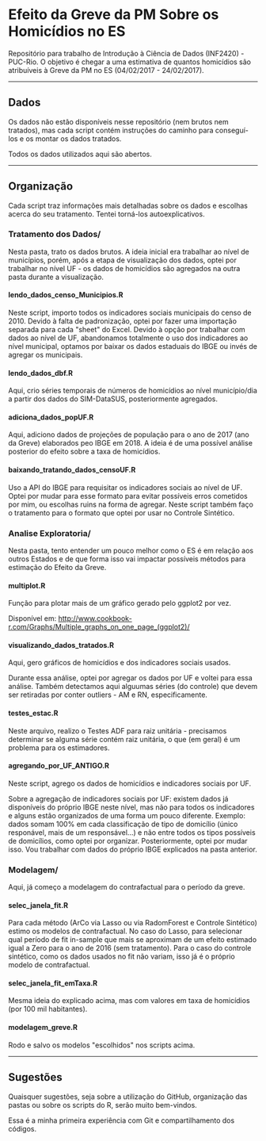 # Efeito da Greve da PM Sobre os Homicídios no ES

Repositório para trabalho de Introdução à Ciência de Dados (INF2420) - PUC-Rio.
O objetivo é chegar a uma estimativa de quantos homicídios são atribuíveis à
Greve da PM no ES (04/02/2017 - 24/02/2017).

---

## Dados
Os dados não estão disponíveis nesse repositório (nem brutos nem tratados), mas 
cada script contém instruções do caminho para conseguí-los e os montar os
dados tratados.


Todos os dados utilizados aqui são abertos.

---

## Organização


Cada script traz informações mais detalhadas sobre os dados e escolhas acerca do
seu tratamento. Tentei torná-los autoexplicativos.

### Tratamento dos Dados/
Nesta pasta, trato os dados brutos. A ideia inicial era trabalhar ao nível de municípios,
porém, após a etapa de visualização dos dados, optei por trabalhar no nível UF - os dados de
homicídios são agregados na outra pasta durante a visualização.


#### lendo_dados_censo_Municipios.R
Neste script, importo todos os indicadores sociais municipais do censo de 2010. Devido à falta
de padronização, optei por fazer uma importação separada para cada "sheet" do Excel.
Devido à opção por trabalhar com dados ao nível de UF, abandonamos totalmente o uso dos indicadores ao
nível municipal, optamos por baixar os dados estaduais do IBGE ou invés de agregar os municipais.


#### lendo_dados_dbf.R
Aqui, crio séries temporais de números de homicídios ao nível município/dia a partir
dos dados do SIM-DataSUS, posteriormente agregados.


#### adiciona_dados_popUF.R
Aqui, adiciono dados de projeções de população para o ano de 2017 (ano da Greve)
elaborados peo IBGE em 2018. A ideia é de uma possível análise posterior do efeito
sobre a taxa de homicídios.


#### baixando_tratando_dados_censoUF.R
Uso a API do IBGE para requisitar os indicadores sociais ao nível de UF. Optei
por mudar para esse formato para evitar possíveis erros cometidos por mim, ou escolhas
ruins na forma de agregar.
Neste script também faço o tratamento para o formato que optei por usar no Controle 
Sintético.


### Analise Exploratoria/

Nesta pasta, tento entender um pouco melhor como o ES é em relação aos outros
Estados e de que forma isso vai impactar possíveis métodos para estimação
do Efeito da Greve.

#### multiplot.R
Função para plotar mais de um gráfico gerado pelo ggplot2 por vez.


Disponível em: <http://www.cookbook-r.com/Graphs/Multiple_graphs_on_one_page_(ggplot2)/>

#### visualizando_dados_tratados.R
Aqui, gero gráficos de homicídios e dos indicadores sociais usados.


Durante essa análise, optei por agregar os dados por UF e 
voltei para essa análise. Também detectamos aqui alguumas séries (do controle) que
devem ser retiradas por conter outliers - AM e RN, especificamente.


#### testes_estac.R
Neste arquivo, realizo o Testes ADF para raiz unitária - precisamos determinar
se alguma série contém raiz unitária, o que (em geral) é um problema para os estimadores.


#### agregando_por_UF_ANTIGO.R
Neste script, agrego os dados de homicídios e indicadores sociais por UF.


Sobre a agregação de indicadores sociais por UF: existem dados já disponíveis do
próprio IBGE neste nível, mas não para todos os indicadores e alguns estão organizados
de uma forma um pouco diferente. Exemplo: dados somam 100% em cada classificação
de tipo de domicílio (único responável, mais de um responsável...) e não entre 
todos os tipos possíveis de domicílios, como optei por organizar.
Posteriormente, optei por mudar isso. Vou trabalhar com dados do próprio IBGE 
explicados na pasta anterior.


### Modelagem/
Aqui, já começo a modelagem do contrafactual para o período da greve.


#### selec_janela_fit.R
Para cada método (ArCo via Lasso ou via RadomForest e Controle Sintético) estimo os modelos
de contrafactual. No caso do Lasso, para selecionar qual período de fit in-sample que
mais se aproximam de um efeito estimado igual a Zero para o ano de 2016 (sem tratamento).
Para o caso do controle sintético, como os dados usados no fit não variam, isso já é o
próprio modelo de contrafactual.


#### selec_janela_fit_emTaxa.R
Mesma ideia do explicado acima, mas com valores em taxa de homicídios (por 100 mil
habitantes).

#### modelagem_greve.R
Rodo e salvo os modelos "escolhidos" nos scripts acima.


---

## Sugestões
Quaisquer sugestões, seja sobre a utilização do GitHub, organização das pastas
ou sobre os scripts do R, serão muito bem-vindos.


Essa é a minha primeira experiência com Git e compartilhamento dos códigos.


